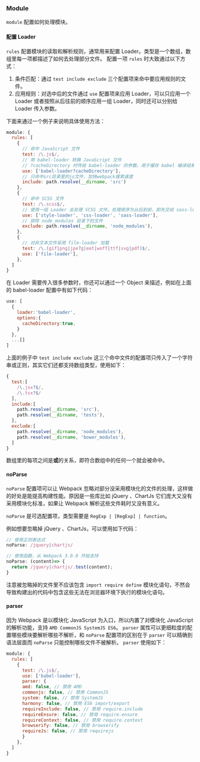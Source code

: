 ### Module
`module` 配置如何处理模块。


#### 配置 Loader
`rules` 配置模块的读取和解析规则，通常用来配置 Loader。类型是一个数组，数组里每一项都描述了如何去处理部分文件。
配置一项 `rules` 时大致通过以下方式：

1. 条件匹配：通过 `test include exclude` 三个配置项来命中要应用规则的文件。
2. 应用规则：对选中后的文件通过 `use` 配置项来应用 Loader，可以只应用一个 Loader 或者按照从后往前的顺序应用一组 Loader，同时还可以分别给 Loader 传入参数。

下面来通过一个例子来说明具体使用方法：
```js
module: {
  rules: [
    {
      // 命中 JavaScript 文件
      test: /\.js$/,
      // 用 babel-loader 转换 JavaScript 文件
      // ?cacheDirectory 时传给 babel-loader 的参数，用于缓存 babel 编译结果加快重新编译速度
      use: ['babel-loader?cacheDirectory'],
      // 只命中src目录里的js文件，加快webpack搜索速度
      include: path.resolve(__dirname, 'src')
    },
    {
      // 命中 SCSS 文件
      test: /\.scss$/,
      // 使用一组 Loader 去处理 SCSS 文件。处理顺序为从后到前，即先交给 sass-loader 处理，再把结果交给 css-loader 最后再给 style-loader。
      use: ['style-loader', 'css-loader', 'sass-loader'],
      // 排除 node_modules 目录下的文件
      exclude: path.resolve(__dirname, 'node_modules'),
    },
    {
      // 对非文本文件采用 file-loader 加载
      test: /\.(gif|png|jpe?g|eot|woff|ttf|svg|pdf)$/,
      use: ['file-loader'],
    },
  ]
}
```

在 Loader 需要传入很多参数时，你还可以通过一个 Object 来描述，例如在上面的 babel-loader 配置中有如下代码：
```js
use: [
  {
    loader:'babel-loader',
    options:{
      cacheDirectory:true,
    }
  },
  ...[]
]
```

上面的例子中 `test include exclude` 这三个命中文件的配置项只传入了一个字符串或正则，其实它们还都支持数组类型，使用如下：
```js
{
  test:[
    /\.jsx?$/,
    /\.tsx?$/
  ],
  include:[
    path.resolve(__dirname, 'src'),
    path.resolve(__dirname, 'tests'),
  ],
  exclude:[
    path.resolve(__dirname, 'node_modules'),
    path.resolve(__dirname, 'bower_modules'),
  ]
}
```
数组里的每项之间是**或**的关系，即符合数组中的任何一个就会被命中。


#### noParse
`noParse` 配置项可以让 Webpack 忽略对部分没采用模块化的文件的处理，这样做的好处是能提高构建性能。原因是一些库比如 jQuery 、ChartJs 它们庞大又没有采用模块化标准，如果让 Webpack 解析这些文件耗时又没有意义。

`noParse` 是可选配置项，类型需要是 `RegExp | [RegExp] | function`。

例如想要忽略掉 jQuery 、ChartJs，可以使用如下代码：
```js
// 使用正则表达式
noParse: /jquery|chartjs/

// 使用函数，从 Webpack 3.0.0 开始支持
noParse: (content)=> {
  return /jquery|chartjs/.test(content);
}
``` 
注意被忽略掉的文件里不应该包含 `import require define` 模块化语句，不然会导致构建出的代码中包含这些无法在浏览器环境下执行的模块化语句。


#### parser
因为 Webpack 是以模块化 JavaScript 为入口，所以内置了对模块化 JavaScript 的解析功能，支持 `AMD CommonJS SystemJS ES6`。
`parser` 属性可以更细粒度的配置哪些模块要解析哪些不解析，和 `noParse` 配置项的区别在于 `parser` 可以精确到语法层面而 `noParse` 只能控制哪些文件不被解析。
`parser` 使用如下：
```js
module: {
  rules: [
    {
      test: /\.js$/,
      use: ['babel-loader'],
      parser: {
      amd: false, // 禁用 AMD
      commonjs: false, // 禁用 CommonJS
      system: false, // 禁用 SystemJS
      harmony: false, // 禁用 ES6 import/export
      requireInclude: false, // 禁用 require.include
      requireEnsure: false, // 禁用 require.ensure
      requireContext: false, // 禁用 require.context
      browserify: false, // 禁用 browserify
      requireJs: false, // 禁用 requirejs
      }
    },
  ]
}
```

